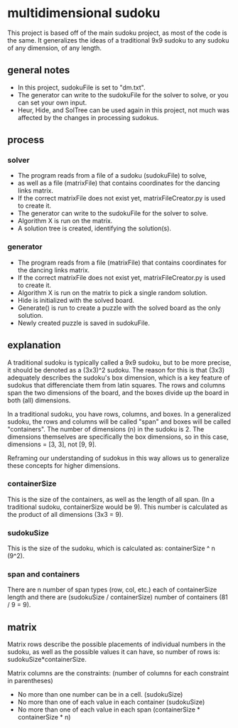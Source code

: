 # multidimensional sudoku

This project is based off of the main sudoku project, as most of the code is the same. It generalizes the ideas of a traditional 9x9 sudoku to any sudoku of any dimension, of any length.

## general notes

* In this project, sudokuFile is set to "dm.txt".
* The generator can write to the sudokuFile for the solver to solve, or you can set your own input.
* Heur, Hide, and SolTree can be used again in this project, not much was affected by the changes in processing sudokus.

## process

### solver

* The program reads from a file of a sudoku (sudokuFile) to solve,
* as well as a file (matrixFile) that contains coordinates for the dancing links matrix.
* If the correct matrixFile does not exist yet, matrixFileCreator.py is used to create it.
* The generator can write to the sudokuFile for the solver to solve.
* Algorithm X is run on the matrix.
* A solution tree is created, identifying the solution(s).

### generator

* The program reads from a file (matrixFile) that contains coordinates for the dancing links matrix.
* If the correct matrixFile does not exist yet, matrixFileCreator.py is used to create it.
* Algorithm X is run on the matrix to pick a single random solution.
* Hide is initialized with the solved board.
* Generate() is run to create a puzzle with the solved board as the only solution.
* Newly created puzzle is saved in sudokuFile.

## explanation

A traditional sudoku is typically called a 9x9 sudoku, but to be more precise, it should be denoted as a (3x3)^2 sudoku. The reason for this is that (3x3) adequately describes the sudoku's box dimension, which is a key feature of sudokus that differenciate them from latin squares. The rows and columns span the two dimensions of the board, and the boxes divide up the board in both (all) dimensions.

In a traditional sudoku, you have rows, columns, and boxes. In a generalized sudoku, the rows and columns will be called "span" and boxes will be called "containers". The number of dimensions (n) in the sudoku is 2. The dimensions themselves are specifically the box dimensions, so in this case, dimensions = [3, 3], not [9, 9].

Reframing our understanding of sudokus in this way allows us to generalize these concepts for higher dimensions.

### containerSize

This is the size of the containers, as well as the length of all span. (In a traditional sudoku, containerSize would be 9). This number is calculated as the product of all dimensions (3x3 = 9).

### sudokuSize

This is the size of the sudoku, which is calculated as: containerSize ^ n (9^2).

### span and containers

There are n number of span types (row, col, etc.) each of containerSize length and there are (sudokuSize / containerSize) number of containers (81 / 9 = 9).

## matrix

Matrix rows describe the possible placements of individual numbers in the sudoku, as well as the possible values it can have, so number of rows is: sudokuSize*containerSize.

Matrix columns are the constraints: (number of columns for each constraint in parentheses)
* No more than one number can be in a cell. (sudokuSize)
* No more than one of each value in each container (sudokuSize)
* No more than one of each value in each span (containerSize * containerSize * n)
